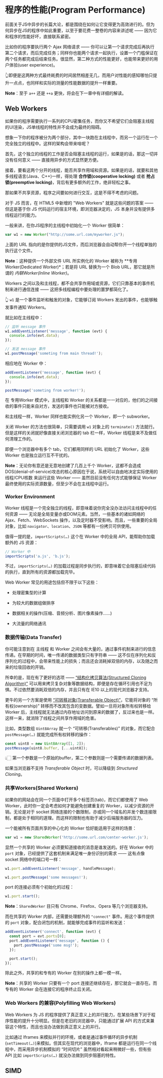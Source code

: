 # 程序的性能(Program Performance)
前面关于JS中异步的长篇大论，都是围绕在如何让它变得更为高效进行的。但为何异步在JS的程序中如此重要，以至于要花费一整卷的内容来讲述呢 —— 因为它和程序的性能好坏，直接联系紧密。

比如你的程序要执行两个 Ajax 网络请求 —— 你可以让第一个请求完成后再执行第二个请求，而后完成任务；同样你也能两个请求一起执行，设置一个门槛保证在两个任务都完成后结束任务。很显然，第二种方式的性能更好，也能带来更好的用户体验(user experience)。

👆即便是这两种方式最终耗费的时间居然相差无几，而用户对性能的感知哪怕只提升一点点，也同样和实际的测量的性能数据的提升一样重要。

**Note**：至于 `a++` 还是 `++a` 更快，将会在下一章中有详细的解读。

## Web Workers
如果你的程序需要执行一系列的CPU密集任务，而你又不希望它们会阻塞主线程的UI渲染，JS单线程的特性并不会成为最终的阻碍。

想象一下你的程序被分为两个部分，其中一块跑在主线程中，而另一个运行在一个完全独立的线程中。这样的架构会带来啥呢？

首先，这个独立的线程的工作是否会阻塞主线程的运行，如果是的话，那这一切并没有任何意义 —— 直接用异步的方式显然更方便。

接着，要看这两个分开的线程，能否共享作用域和资源。如果是的话，就要和其他多线程语言(Java、C++)一样，得处理 **合作锁(cooperative locking)** 或者 **抢占锁(preemptive locking)**，背后有更多额外的工作，绝非轻松之事。

那如果不共享资源，程序之间要如何进行交互，这是不得不考虑的问题。

对于 JS 而言，在 HTML5 中新增的 "Web Workers" 就是这些问题的答案 —— 但这是基于你 JS 代码运行的宿主环境，即浏览器决定的，JS 本身并没有提供多线程运行的能力。

一般来讲，在你JS程序的主线程中初始化一个 Worker 很简单：

```js
var w1 = new Worker("http://some.url.com/myworker.js");
```

上面的 URL 指向的是你提供的JS文件，而后浏览器会自动帮你开一个线程单独的执行这个文件。

**Note**：这种提供一个外部文件 URL 所实例化的 Worker 被称为 **专用Worker(Dedicated Worker)*；若是将 URL 替换为一个 Blob URL，那它就是所谓的 *内联Worker(Inline Worker)*。

Workers 之间以及和主线程，都不会共享作用域或资源，它们只靠基本的事件机制来进行通信连接 —— 这把多线程编程中要处理的噩梦都简化了。

👆 `w1` 是一个事件监听和触发的对象，它能够订阅 Workers 发出的事件，也能够触发事件通知 Workers。

就比如在主线程中：

```js
// 监听 message 事件
w1.addEventListener('message', function (evt) {
  console.info(evt.data);
});

// 发送 message 事件
w1.postMessage('someting from main thread!');
```

相应地在 Worker 中：

```js
addEventListener('message', function (evt) {
  console.info(evt.data);
});

postMessage('someting from worker!');
```

在 专用Worker 模式中，主线程和 Worker 的关系都是一一对应的，他们的之间接收的事件只能来自对方，发送的事件也只能被对方接收。

和主线程一样，Worker 同样也能实例化另一个 Worker，即一个 subworker。

关闭 Worker 的方法也很简单，只需要调用 `w1` 对象上的 `terminate()` 方法就行。但是这样的关闭就好像直接关闭浏览器的 tab 栏一样，Worker 线程是来不及做任何清理工作的。

即便一个浏览器中有多个 tab，它们都用同样的 URL 初始化了 Worker，这些 Worker 也是独立运行互不干扰的。

**Note**：无论你有意还是无意地创建了几百上千个 Worker，这都不会造成DOS(denial-of-service)攻击的核心原因在于说，系统可以自由地决定实际使用的 线程/CPU核数 来运行这些 Worker —— 虽然目前没有任何方式能够保证 Worker 最终使用的实际资源数量，但至少不会在主线程中运行。

### Worker Environment
Worker 线程是一个完全独立的线程，即意味着说你完全没办法访问主线程中的任何资源 —— 无论是全局变量亦或DOM元素。当然，一些基本的诸如网络的 Ajax、Fetch、WebSockets 操作，以及定时器不受影响。而且，一些重要的全局对象，比如 `navigator`、`location`、`JSON` 等都有一份拷贝可供使用。

值得一提的是，`importScripts(…)` 这个在 Worker 中的全局 API，能帮助你加载额外的 JS 资源：

```js
// Worker 中
importScripts('a.js', 'b.js');
```

不过，`importScripts(…)` 的加载过程是同步执行的，即意味着它会阻塞后续代码的执行，直到所有的资源都加载完毕。

Web Worker 常见的用途包括但不限于以下这些：

- 处理密集型的计算

- 为较大的数据组做排序

- 数据相关的操作(压缩、音频分析、图片像素操作……)

- 大流量的网络通讯 

### 数据传输(Data Transfer)
你可能注意到在 主线程 和 Worker 之间会有大量的，通过事件机制来进行的信息传递。在早期的时间，唯一传递的数据类型只有字符串 —— 这不仅在序列化和反序列化的过程中，会带来性能上的损失；而且还会消耗掉双倍的内存，以及随之而来的垃圾回收的开销。

所幸的是，现在有了更好的选项 —— [“结构化拷贝算法(Structured Cloning Algorithm)”](https://developer.mozilla.org/en-US/docs/Web/API/Web_Workers_API/Structured_clone_algorithm) 可以用来拷贝复杂对象等数据结构，即便是存在循环引用也不足为惧。不过依然要消耗双倍的内存，并且只有在 IE10 以上的现代浏览器才支持。

更牛的另一个方案是使用 [“可转移对象(Transferable Object)”](https://developers.google.com/web/updates/2011/12/Transferable-Objects-Lightning-Fast)，它能将对象的 “所有权(ownership)” 转移而不改其包含的变数据。譬如一旦将对象所有权转移给 Worker 后，主线程就无法通过内存地址访问到原来的数据了，反过来也是一样。这样一来，就消除了线程之间共享作用域的危害。

比如，类型数组 `Uint8Array` 就一个 “可转移(Transferables)” 的对象，而它配合 `postMessage(…)` 就能完成所有权转移的操作：

```js
const uint8 = new Uint8Array([1, 2]);
postMessage(uint8.buffer, [...uint8]);
```

👆🏻 第一个参数是一个原始的buffer，第二个参数则是一个需要传递的数据列表。

如果当浏览器不支持 *Transferable Object* 时，可以降级到 *Structured Cloning*。

### 共享Workers(Shared Workers)
如果你的网站会在同一个页面中打开多个标签页(tab)，而它们都使用了 Web Worker，此时你一定会考虑如何才能避免创建重复的 Worker，以减少资源的开销。无论是对于 socket 网络连接的个数限制，亦或同一个域名的并发个数连接限制，都是处于相同的道理。而这样的限制也有助于减少后端服务器的压力。

一个能被所有页面共享的中心化的 Worker 恰好能适用于这样的场景：

```js
var w1 = new SharedWorker('http://some.url.com/center-worker.js');
```

显然一个共享的 Worker 必须要知道接收的消息是谁发送的。好在 Worker 中的 `port` 对象，已经提供了这套机制来满足唯一身份识别的需求 —— 这有点像 socket 网络中的端口号一样：

```js
w1.port.addEventListener('message', handleMessage);

w1.port.postMessage('some messages!');
```

port 的连接必须有个初始化的过程：

```js
w1.port.start();
```

**Note**：`SharedWorker` 目只有 Chrome、Firefox、Opera 等几个浏览器支持。

而在共享的 Worker 内部，还需要处理额外的 `"connect"` 事件。用这个事件提供的 `port` 对象，配合闭包的机制，就能够完成事件的监听和发送：

```js
addEventListener('connect', function (evt) {
  const port = evt.ports[0];
  port.addEventListener('message', function () {
    port.postMessage('some msg!');
  });

  port.start();
});
```

除此之外，共享的和专有的 Worker 在别的操作上都一模一样。

**Note**：共享的 Worker 只要有一个 port 连接还继续存在，那它就会一直存在。而专有的 Worker 会在连接它的程序终止后关闭。

### Web Workers 的兼容(Polyfilling Web Workers)
Web Workers 为 JS 的程序提供了真正意义上的并行能力，在某些场景下对于程序性能的提升十分明显。但是在老旧的浏览器中，只能通过扩展 API 的方式来兼容这个特性，而且也没办法做到真正意义上的并行。

比如通过 Iframes 来模拟并行的环境，或者是通过事件循环的异步机制(`setTimeout(…)`)来模拟。但其实在现代的浏览器中，Iframe 都是运行在同一个线程中，而采用异步机制模拟的 “时间切片” 虽然相对看起来稍微好一些，但有些 API 比如 `importScripts(…)` 就没办法做到同步阻塞的特性。

## SIMD